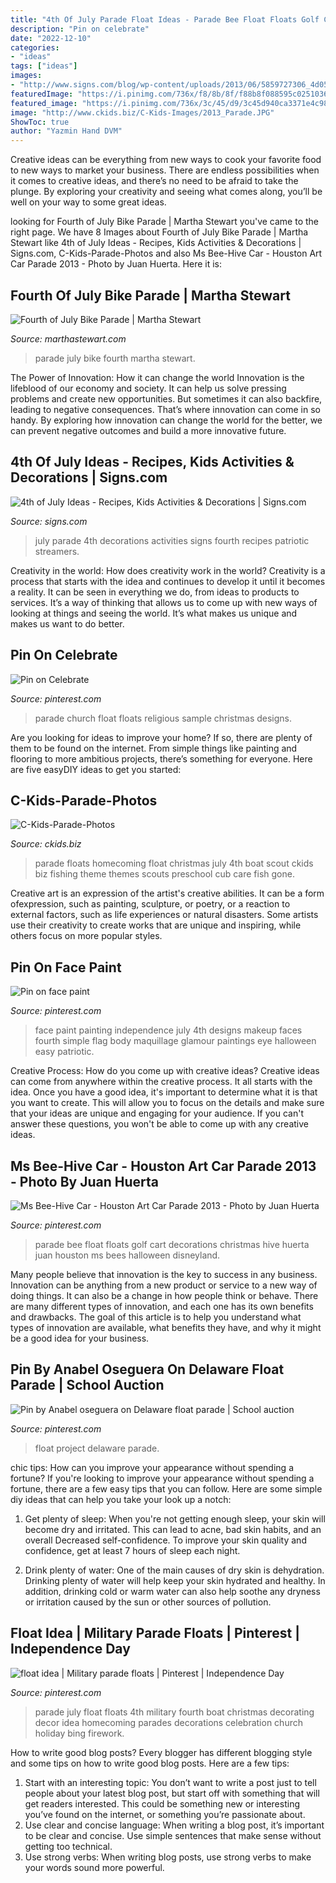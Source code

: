 ```yaml
---
title: "4th Of July Parade Float Ideas - Parade Bee Float Floats Golf Cart Decorations Christmas Hive Huerta Juan Houston Ms Bees Halloween Disneyland"
description: "Pin on celebrate"
date: "2022-12-10"
categories:
- "ideas"
tags: ["ideas"]
images:
- "http://www.signs.com/blog/wp-content/uploads/2013/06/5859727306_4d05f39d8a_b-e1371735168147-560x846.jpg"
featuredImage: "https://i.pinimg.com/736x/f8/8b/8f/f88b8f088595c0251036892f3cc1ac0b--parade--parade-floats.jpg"
featured_image: "https://i.pinimg.com/736x/3c/45/d9/3c45d940ca3371e4c98f11834de3dad8.jpg"
image: "http://www.ckids.biz/C-Kids-Images/2013_Parade.JPG"
ShowToc: true
author: "Yazmin Hand DVM"
---
```



Creative ideas can be everything from new ways to cook your favorite food to new ways to market your business. There are endless possibilities when it comes to creative ideas, and there’s no need to be afraid to take the plunge. By exploring your creativity and seeing what comes along, you’ll be well on your way to some great ideas.

	

		
looking for Fourth of July Bike Parade | Martha Stewart you've came to the right page. We have 8 Images about Fourth of July Bike Parade | Martha Stewart like 4th of July Ideas - Recipes, Kids Activities &amp; Decorations | Signs.com, C-Kids-Parade-Photos and also Ms Bee-Hive Car - Houston Art Car Parade 2013 - Photo by Juan Huerta. Here it is:
		
    
## Fourth Of July Bike Parade | Martha Stewart

<img loading=lazy src="https://assets.marthastewart.com/styles/wmax-1500/d30/parade-0711mld106228-154_horiz/parade-0711mld106228-154_horiz_1.jpg?itok=2irfd9nG" onerror="this.onerror=null;this.src='https://tse1.mm.bing.net/th?id=OIP.Jh3wERTf_ZxOiSpaiBcKtAHaEW&amp;pid=15.1';" alt="Fourth of July Bike Parade | Martha Stewart">

_Source: marthastewart.com_

>parade july bike fourth martha stewart. 

	

The Power of Innovation: How it can change the world
Innovation is the lifeblood of our economy and society. It can help us solve pressing problems and create new opportunities. But sometimes it can also backfire, leading to negative consequences. That’s where innovation can come in so handy. By exploring how innovation can change the world for the better, we can prevent negative outcomes and build a more innovative future.

    
## 4th Of July Ideas - Recipes, Kids Activities &amp; Decorations | Signs.com

<img loading=lazy src="http://www.signs.com/blog/wp-content/uploads/2013/06/5859727306_4d05f39d8a_b-e1371735168147-560x846.jpg" onerror="this.onerror=null;this.src='https://tse3.mm.bing.net/th?id=OIP.d-TMeEyQIzSv8Kcqc15dNgHaLM&amp;pid=15.1';" alt="4th of July Ideas - Recipes, Kids Activities &amp; Decorations | Signs.com">

_Source: signs.com_

>july parade 4th decorations activities signs fourth recipes patriotic streamers. 

	

Creativity in the world: How does creativity work in the world?
Creativity is a process that starts with the idea and continues to develop it until it becomes a reality. It can be seen in everything we do, from ideas to products to services. It’s a way of thinking that allows us to come up with new ways of looking at things and seeing the world. It’s what makes us unique and makes us want to do better.

    
## Pin On Celebrate

<img loading=lazy src="https://i.pinimg.com/736x/e2/5c/5f/e25c5f683342a53e8240f58a6449b69d--parade-floats-church-ideas.jpg" onerror="this.onerror=null;this.src='https://tse3.mm.bing.net/th?id=OIP.yQwrJX1Ma4hJn_3oJ_px3gHaFj&amp;pid=15.1';" alt="Pin on Celebrate">

_Source: pinterest.com_

>parade church float floats religious sample christmas designs. 

	

Are you looking for ideas to improve your home? If so, there are plenty of them to be found on the internet. From simple things like painting and flooring to more ambitious projects, there’s something for everyone. Here are five easyDIY ideas to get you started: 

    
## C-Kids-Parade-Photos

<img loading=lazy src="http://www.ckids.biz/C-Kids-Images/2013_Parade.JPG" onerror="this.onerror=null;this.src='https://tse2.mm.bing.net/th?id=OIP.Iokmaz81qR8Ow7uX5ua_cwHaE7&amp;pid=15.1';" alt="C-Kids-Parade-Photos">

_Source: ckids.biz_

>parade floats homecoming float christmas july 4th boat scout ckids biz fishing theme themes scouts preschool cub care fish gone. 

	

Creative art is an expression of the artist's creative abilities. It can be a form ofexpression, such as painting, sculpture, or poetry, or a reaction to external factors, such as life experiences or natural disasters. Some artists use their creativity to create works that are unique and inspiring, while others focus on more popular styles.

    
## Pin On Face Paint

<img loading=lazy src="https://i.pinimg.com/originals/28/f0/d3/28f0d381e47c2c453de7b8afaa4bbbd1.jpg" onerror="this.onerror=null;this.src='https://tse3.mm.bing.net/th?id=OIP.qb6RlBrefzCUfWA5j3NMggAAAA&amp;pid=15.1';" alt="Pin on face paint">

_Source: pinterest.com_

>face paint painting independence july 4th designs makeup faces fourth simple flag body maquillage glamour paintings eye halloween easy patriotic. 

	

Creative Process: How do you come up with creative ideas?
Creative ideas can come from anywhere within the creative process. It all starts with the idea. Once you have a good idea, it's important to determine what it is that you want to create. This will allow you to focus on the details and make sure that your ideas are unique and engaging for your audience. If you can't answer these questions, you won't be able to come up with any creative ideas.

    
## Ms Bee-Hive Car - Houston Art Car Parade 2013 - Photo By Juan Huerta

<img loading=lazy src="https://i.pinimg.com/736x/f8/8b/8f/f88b8f088595c0251036892f3cc1ac0b--parade--parade-floats.jpg" onerror="this.onerror=null;this.src='https://tse3.mm.bing.net/th?id=OIP.BfILN_oWRftVZhL8BUg6OQHaLG&amp;pid=15.1';" alt="Ms Bee-Hive Car - Houston Art Car Parade 2013 - Photo by Juan Huerta">

_Source: pinterest.com_

>parade bee float floats golf cart decorations christmas hive huerta juan houston ms bees halloween disneyland. 

	

Many people believe that innovation is the key to success in any business. Innovation can be anything from a new product or service to a new way of doing things. It can also be a change in how people think or behave. There are many different types of innovation, and each one has its own benefits and drawbacks. The goal of this article is to help you understand what types of innovation are available, what benefits they have, and why it might be a good idea for your business.

    
## Pin By Anabel Oseguera On Delaware Float Parade | School Auction

<img loading=lazy src="https://i.pinimg.com/736x/3c/45/d9/3c45d940ca3371e4c98f11834de3dad8.jpg" onerror="this.onerror=null;this.src='https://tse3.mm.bing.net/th?id=OIP.NuFEHy2cxa1J0fNs8xctFwHaNK&amp;pid=15.1';" alt="Pin by Anabel oseguera on Delaware float parade | School auction">

_Source: pinterest.com_

>float project delaware parade. 

	

chic tips: How can you improve your appearance without spending a fortune?
If you're looking to improve your appearance without spending a fortune, there are a few easy tips that you can follow. Here are some simple diy ideas that can help you take your look up a notch:
1. Get plenty of sleep: When you're not getting enough sleep, your skin will become dry and irritated. This can lead to acne, bad skin habits, and an overall Decreased self-confidence. To improve your skin quality and confidence, get at least 7 hours of sleep each night.

2. Drink plenty of water: One of the main causes of dry skin is dehydration. Drinking plenty of water will help keep your skin hydrated and healthy. In addition, drinking cold or warm water can also help soothe any dryness or irritation caused by the sun or other sources of pollution.


    
## Float Idea | Military Parade Floats | Pinterest | Independence Day

<img loading=lazy src="https://s-media-cache-ak0.pinimg.com/736x/8d/8e/f1/8d8ef17e5107ccff46f4f3a288b2a7ac.jpg" onerror="this.onerror=null;this.src='https://tse1.mm.bing.net/th?id=OIP.G_LenK8GXPrUDxJSh-EvEgHaFj&amp;pid=15.1';" alt="float idea | Military parade floats | Pinterest | Independence Day">

_Source: pinterest.com_

>parade july float floats 4th military fourth boat christmas decorating decor idea homecoming parades decorations celebration church holiday bing firework. 

	

How to write good blog posts?
Every blogger has different blogging style and some tips on how to write good blog posts. Here are a few tips: 
1. Start with an interesting topic: You don’t want to write a post just to tell people about your latest blog post, but start off with something that will get readers interested. This could be something new or interesting you’ve found on the internet, or something you’re passionate about. 
2. Use clear and concise language: When writing a blog post, it’s important to be clear and concise. Use simple sentences that make sense without getting too technical. 
3. Use strong verbs: When writing blog posts, use strong verbs to make your words sound more powerful.

